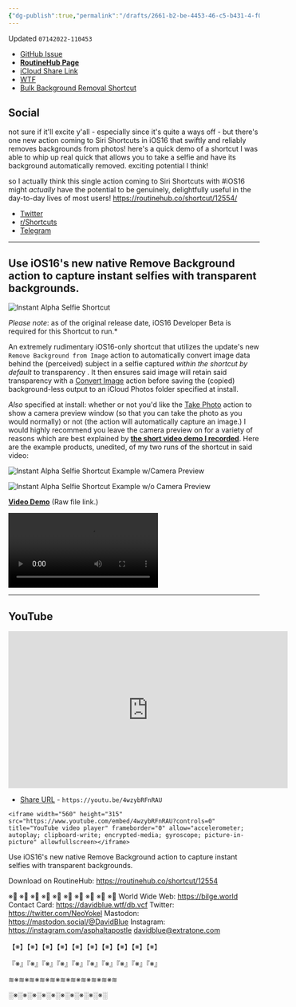 ```yaml
---
{"dg-publish":true,"permalink":"/drafts/2661-b2-be-4453-46-c5-b431-4-f013-d0-acfcb-2/","dgHomeLink":true,"dgPassFrontmatter":false}
---
```


Updated `07142022-110453`

- [GitHub Issue](https://github.com/extratone/i/issues/219)
- [**RoutineHub Page**](https://routinehub.co/shortcut/12554/)
- [iCloud Share Link](https://www.icloud.com/shortcuts/92906883ae9a450bbec48798d39712e9)
- [WTF](https://davidblue.wtf/drafts/2661B2BE-4453-46C5-B431-4F013D0ACFCB.html)
- [Bulk Background Removal Shortcut](drafts://open?uuid=A3C4E227-E6F9-41C3-A6DE-36E1FA36980F)

## Social

not sure if it'll excite y'all - especially since it's quite a ways off - but there's one new action coming to Siri Shortcuts in iOS16 that swiftly and reliably removes backgrounds from photos! here's a quick demo of a shortcut I was able to whip up real quick that allows you to take a selfie and have its background automatically removed. exciting potential I think!

so I actually think this single action coming to Siri Shortcuts with #iOS16 might *actually* have the potential to be genuinely, delightfully useful in the day-to-day lives of most users! https://routinehub.co/shortcut/12554/

- [Twitter](https://twitter.com/neoyokel/status/1547610016420544512)
- [r/Shortcuts](https://reddit.com/r/shortcuts/comments/vyz754/instant_alpha_selfie_a_very_simple_ios16only/)
- [Telegram](https://t.me/extratone/12208)

---

## Use iOS16's new native Remove Background action to capture instant selfies with transparent backgrounds.

![Instant Alpha Selfie Shortcut](https://i.snap.as/5QJbDGLo.png)

*Please note*: as of the original release date, iOS16 Developer Beta is required for this Shortcut to run.*

An extremely rudimentary iOS16-only shortcut that utilizes the update's new `Remove Background from Image` action to automatically convert image data behind the (perceived) subject in a selfie captured *within the shortcut by default* to transparency . It then ensures said image will retain said transparency with a [Convert Image](https://www.matthewcassinelli.com/actions/convert-image/) action before saving the (copied) background-less output to an iCloud Photos folder specified at install. 

*Also* specified at install: whether or not you'd like the [Take Photo](https://www.matthewcassinelli.com/actions/take-photo/) action to show a camera preview window (so that you can take the photo as you would normally) or not (the action will automatically capture an image.) I would highly recommend you leave the camera preview on for a variety of reasons which are best explained by [**the short video demo I recorded**](https://github.com/extratone/i/issues/219#issuecomment-1184596324). Here are the example products, unedited, of my two runs of the shortcut in said video:

![Instant Alpha Selfie Shortcut Example w/Camera Preview](https://i.snap.as/V7NVehV6.png)

![Instant Alpha Selfie Shortcut Example w/o Camera Preview](https://i.snap.as/HJZQerTV.png)

[**Video Demo**](https://user-images.githubusercontent.com/43663476/179021690-1e340add-799a-4100-b0fe-2365f3e9e6f3.MOV) (Raw file link.)

<video controls>
  <source src="https://user-images.githubusercontent.com/43663476/179021690-1e340add-799a-4100-b0fe-2365f3e9e6f3.MOV">
</video>

---

## YouTube

<iframe width="560" height="315" src="https://www.youtube.com/embed/4wzybRFnRAU?controls=0" title="YouTube video player" frameborder="0" allow="accelerometer; autoplay; clipboard-write; encrypted-media; gyroscope; picture-in-picture" allowfullscreen></iframe>

- [Share URL](https://youtu.be/4wzybRFnRAU) - 	`https://youtu.be/4wzybRFnRAU`

```
<iframe width="560" height="315" src="https://www.youtube.com/embed/4wzybRFnRAU?controls=0" title="YouTube video player" frameborder="0" allow="accelerometer; autoplay; clipboard-write; encrypted-media; gyroscope; picture-in-picture" allowfullscreen></iframe>
```

Use iOS16's new native Remove Background action to capture instant selfies with transparent backgrounds.

Download on RoutineHub: https://routinehub.co/shortcut/12554

※⃣   ※⃣   ※⃣   ※⃣   ※⃣   ※⃣   ※⃣   ※⃣   ※⃣   ※⃣
World Wide Web: https://bilge.world 
Contact Card: https://davidblue.wtf/db.vcf
Twitter: https://twitter.com/NeoYokel 
Mastodon: https://mastodon.social/@DavidBlue 
Instagram: https://instagram.com/asphaltapostle
davidblue@extratone.com 

【※】【※】【※】【※】【※】【※】【※】【※】【※】【※】

『※』『※』『※』『※』『※』『※』『※』『※』『※』『※』

≋※≋※≋※≋※≋※≋※≋※≋※≋※≋※≋

░※░※░※░※░※░※░※░※░※░※░